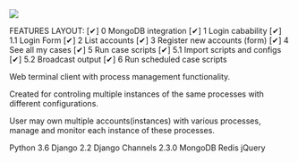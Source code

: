 ﻿<img src="https://github.com/nconnector/web-terminal-client/raw/master/1.png">

FEATURES LAYOUT:
[✔] 0 MongoDB integration
[✔] 1 Login cabability
[✔] 1.1 Login Form
[✔] 2 List accounts
[✔] 3 Register new accounts (form)
[✔] 4 See all my cases
[✔] 5 Run case scripts
[✔] 5.1 Import scripts and configs
[✔] 5.2 Broadcast output
[✔] 6 Run scheduled case scripts


Web terminal client with process management functionality. 

Created for controling multiple instances of the same processes with different configurations. 

User may own multiple accounts(instances) with various processes, manage and monitor each instance of these processes.



Python 3.6
Django 2.2
Django Channels 2.3.0
MongoDB
Redis
jQuery